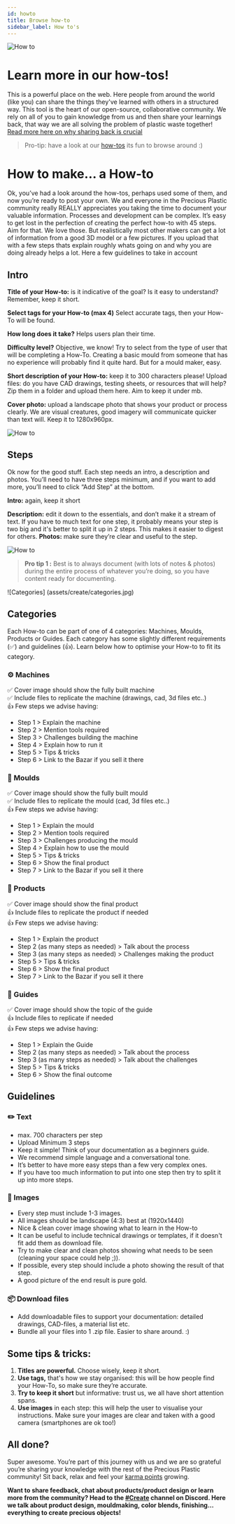 ```yaml
---
id: howto
title: Browse how-to
sidebar_label: How to's
---
```


<style>
:root {
  --highlight: #ffe084;
  --links: rgb(131, 206, 235);
  --hover: rgb(131, 206, 235);
}
</style>


![How to](assets/create/howto2.png)

# Learn more in our how-tos!

This is a powerful place on the web. Here people from around the world (like you) can share the things they've learned with others in a structured way. This tool is the heart of our open-source, collaborative community. We rely on all of you to gain knowledge from us and then share your learnings back, that way we are all solving the problem of plastic waste together! [Read more here on why sharing back is crucial](https://community.preciousplastic.com/academy/universe/contribute)  

> Pro-tip: have a look at our [how-tos](https://community.preciousplastic.com/how-to) its fun to browse around :)

# How to make... a How-to
Ok, you’ve had a look around the how-tos, perhaps used some of them, and now you’re ready to post your own. We and everyone in the Precious Plastic community really REALLY appreciates you taking the time to document your valuable information. Processes and development can be complex. It’s easy to get lost in the perfection of creating the perfect how-to with 45 steps. Aim for that. We love those. But realistically most other makers can get a lot of information from a good 3D model or a few pictures. If you upload that with a few steps thats explain roughly whats going on and why you are doing already helps a lot. Here a few guidelines to take in account



## Intro
<b>Title of your How-to:</b> is it indicative of the goal? Is it easy to understand? Remember, keep it short.

<b>Select tags for your How-to (max 4)</b> Select accurate tags, then your How-To will be found.

<b>How long does it take?</b> Helps users plan their time.

<b>Difficulty level?</b> Objective, we know! Try to select from the type of user that will be completing a How-To. Creating a basic mould from someone that has no experience will probably find it quite hard. But for a mould maker, easy.

<b>Short description of your How-to:</b> keep it to 300 characters please!
Upload files: do you have CAD drawings, testing sheets, or resources that will help? Zip them in a folder and upload them here. Aim to keep it under mb.

<b>Cover photo:</b> upload a landscape photo that shows your product or process clearly. We are visual creatures, good imagery will communicate quicker than text will. Keep it to 1280x960px.

![How to](assets/create/how-to-title.jpg)

## Steps

Ok now for the good stuff. Each step needs an intro, a description and photos. You’ll need to have three steps minimum, and if you want to add more, you’ll need to click “Add Step” at the bottom.

<b>Intro:</b> again, keep it short

<b>Description:</b> edit it down to the essentials, and don’t make it a stream of text. If you have to much text for one step, it probably means your step is two big and it's better to split it up in 2 steps. This makes it easier to digest for others.
<b>Photos:</b> make sure they’re clear and useful to the step.

![How to](assets/create/how-to-step.jpg)


> __Pro tip 1 :__ Best is to always document (with lots of notes & photos) during the entire process of whatever you’re doing, so you have content ready for documenting.


![Categories] (assets/create/categories.jpg)

## Categories

Each How-to can be part of one of 4 categories: Machines, Moulds, Products or Guides. Each category has some slightly different requirements (✅) and guidelines (👍). Learn below how to optimise your How-to to fit its category.

### ⚙️ Machines
✅ Cover image should show the fully built machine<br>
✅ Include files to replicate the machine (drawings, cad, 3d files etc..)<br>
👍 Few steps we advise having:<br>
- Step 1 > Explain the machine<br>
- Step 2 > Mention tools required<br>
- Step 3 > Challenges building the machine <br>
- Step 4 > Explain how to run it<br>
- Step 5 > Tips & tricks<br>
- Step 6 > Link to the Bazar if you sell it there<br>

### 💅 Moulds
✅ Cover image should show the fully built mould<br>
✅ Include files to replicate the mould (cad, 3d files etc..)<br>
👍 Few steps we advise having:<br>
- Step 1 > Explain the mould<br>
- Step 2 > Mention tools required<br>
- Step 3 > Challenges producing the mould <br>
- Step 4 > Explain how to use the mould<br>
- Step 5 > Tips & tricks<br>
- Step 6 > Show the final product<br>
- Step 7 > Link to the Bazar if you sell it there<br>

### 🔫 Products
✅ Cover image should show the final product<br>
👍 Include files to replicate the product if needed<br>
👍 Few steps we advise having:<br>
- Step 1 > Explain the product<br>
- Step 2 (as many steps as needed) > Talk about the process<br>
- Step 3 (as many steps as needed) > Challenges making the product<br>
- Step 5 > Tips & tricks<br>
- Step 6 > Show the final product<br>
- Step 7 > Link to the Bazar if you sell it there<br>

### 📖 Guides
✅ Cover image should show the topic of the guide<br>
👍 Include files to replicate if needed<br>
👍 Few steps we advise having:<br>
- Step 1 > Explain the Guide<br>
- Step 2 (as many steps as needed) > Talk about the process<br>
- Step 3 (as many steps as needed) > Talk about the challenges<br>
- Step 5 > Tips & tricks<br>
- Step 6 > Show the final outcome<br>


## Guidelines

### ✏️ Text
- max. 700 characters per step
- Upload Minimum 3 steps
- Keep it simple! Think of your documentation as a beginners guide.
- We recommend simple language and a conversational tone.
- It’s better to have more easy steps than a few very complex ones.
- If you have too much information to put into one step then try to split it up into more steps.

### 📸 Images
- Every step must include 1-3 images.
- All images should be landscape (4:3) best at (1920x1440)
- Nice & clean cover image showing what to learn in the How-to
- It can be useful to include technical drawings or templates, if it doesn't fit add them as download file.
- Try to make clear and clean photos showing what needs to be seen (cleaning your space could help ;)).
- If possible, every step should include a photo showing the result of that step.
- A good picture of the end result is pure gold.


### 📦 Download files

- Add downloadable files to support your documentation: detailed drawings, CAD-files, a material list etc.
- Bundle all your files into 1 .zip file. Easier to share around. :)


## Some tips & tricks:

1. <b>Titles are powerful.</b> Choose wisely, keep it short.
2. <b>Use tags,</b> that's how we stay organised: this will be how people find your How-To, so make sure they’re accurate.
3. <b>Try to keep it short</b> but informative: trust us, we all have short attention spans.
4. <b>Use images</b> in each step: this will help the user to visualise your instructions. Make sure your images are clear and taken with a good camera (smartphones are ok too!)


## All done?

Super awesome. You’re part of this journey with us and we are so grateful you’re sharing your knowledge with the rest of the Precious Plastic community! Sit back, relax and feel your [karma points](https://community.preciousplastic.com/academy/universe/contribute#5-reasons-why-you-should-share-back) growing.

<b>Want to share feedback, chat about products/product design or learn more from the community? Head to the [#Create](https://discordapp.com/invite/yhmfzTZ) channel on Discord. Here we talk about product design, mouldmaking, color blends, finishing... everything to create precious objects!</b>
